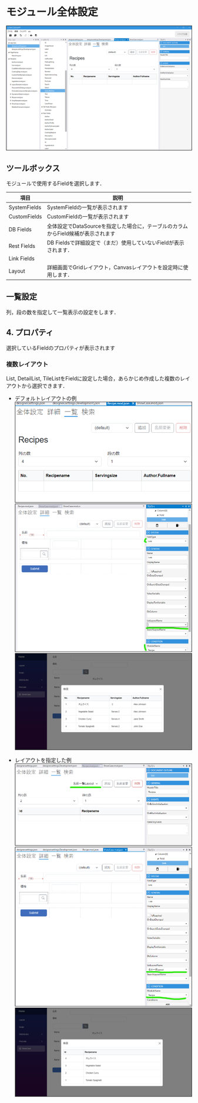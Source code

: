 # モジュール全体設定

<img src="./images/module/モジュール一覧.png" alt="モジュール一覧" title="モジュール一覧" style="border: 1px solid;">

## ツールボックス
モジュールで使用するFieldを選択します．

| 項目           | 説明                                               |
|--------------|--------------------------------------------------|
| SystemFields | SystemFieldの一覧が表示されます                            |
| CustomFields | CustomFieldの一覧が表示されます                            |
| DB Fields    | 全体設定でDataSourceを指定した場合に，テーブルのカラムからField候補が表示されます |
| Rest Fields  | DB Fieldsで詳細設定で（まだ）使用していないFieldが表示されます．          |
| Link Fields  |                                                  |
| Layout       | 詳細画面でGridレイアウト，Canvasレイアウトを設定時に使用します．            |

## 一覧設定
列，段の数を指定して一覧表示の設定をします．

## 4. プロパティ
選択しているFieldのプロパティが表示されます


### 複数レイアウト
List, DetailList, TileListをFieldに設定した場合，あらかじめ作成した複数のレイアウトから選択できます．
- デフォルトレイアウトの例
  <img src="./images/module/一覧デフォルトレイアウト.png" alt="一覧デフォルトレイアウト" title="一覧デフォルトレイアウト" style="border: 1px solid;">
  <img src="./images/module/一覧デフォルトレイアウト指定.png" alt="一覧デフォルトレイアウト指定" title="一覧デフォルトレイアウト指定" style="border: 1px solid;">
  <img src="./images/module/一覧デフォルトレイアウト表示.png" alt="一覧デフォルトレイアウト表示" title="一覧デフォルトレイアウト表示" style="border: 1px solid;">


- レイアウトを指定した例
  <img src="./images/module/一覧名前レイアウト.png" alt="一覧名前レイアウト" title="一覧名前レイアウト" style="border: 1px solid;">
  <img src="./images/module/一覧名前レイアウト指定.png" alt="一覧名前レイアウト指定" title="一覧名前レイアウト指定" style="border: 1px solid;">
  <img src="./images/module/一覧名前レイアウト表示.png" alt="一覧名前レイアウト表示" title="一覧名前レイアウト表示" style="border: 1px solid;">

